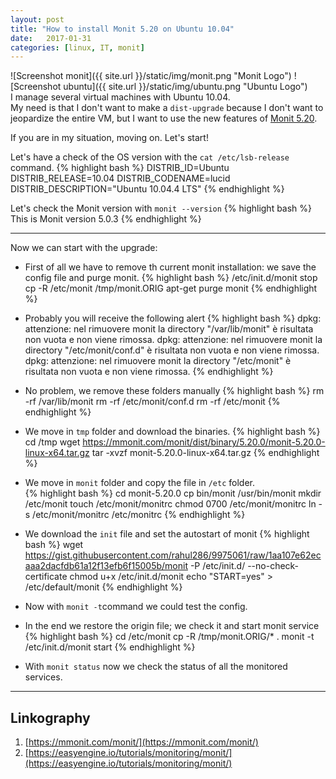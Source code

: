 ```yaml
---
layout: post
title: "How to install Monit 5.20 on Ubuntu 10.04"
date:   2017-01-31
categories: [linux, IT, monit]
---
```


![Screenshot monit]({{ site.url }}/static/img/monit.png "Monit Logo")
![Screenshot ubuntu]({{ site.url }}/static/img/ubuntu.png "Ubuntu Logo")<br/>
I manage several virtual machines with Ubuntu 10.04.<br/>
My need is that I don't want to make a `dist-upgrade` because I don't want to jeopardize the entire VM, but I want to use the new features of [Monit 5.20](https://mmonit.com/monit/changes/).

If you are in my situation, moving on. Let's start!

Let's have a check of the OS version with the `cat /etc/lsb-release` command.
{% highlight bash %}
DISTRIB_ID=Ubuntu
DISTRIB_RELEASE=10.04
DISTRIB_CODENAME=lucid
DISTRIB_DESCRIPTION="Ubuntu 10.04.4 LTS"
{% endhighlight %}

Let's check the Monit version with `monit --version`
{% highlight bash %}
This is Monit version 5.0.3
{% endhighlight %}

---

Now we can start with the upgrade:

- First of all we have to remove th current monit installation: we save the config file and purge monit.
{% highlight bash %}
/etc/init.d/monit stop
cp -R /etc/monit /tmp/monit.ORIG
apt-get purge monit
{% endhighlight %}

- Probably you will receive the following alert
{% highlight bash %}
dpkg: attenzione: nel rimuovere monit la directory "/var/lib/monit" è risultata non vuota e non viene rimossa.
dpkg: attenzione: nel rimuovere monit la directory "/etc/monit/conf.d" è risultata non vuota e non viene rimossa.
dpkg: attenzione: nel rimuovere monit la directory "/etc/monit" è risultata non vuota e non viene rimossa.
{% endhighlight %}

- No problem, we remove these folders manually
{% highlight bash %}
rm -rf /var/lib/monit
rm -rf /etc/monit/conf.d
rm -rf /etc/monit
{% endhighlight %}

- We move in `tmp` folder and download the binaries.
{% highlight bash %}
cd /tmp
wget https://mmonit.com/monit/dist/binary/5.20.0/monit-5.20.0-linux-x64.tar.gz
tar -xvzf monit-5.20.0-linux-x64.tar.gz
{% endhighlight %}

- We move in `monit` folder and copy the file in `/etc` folder.<br>
{% highlight bash %}
cd monit-5.20.0
cp bin/monit /usr/bin/monit
mkdir /etc/monit
touch /etc/monit/monitrc
chmod 0700 /etc/monit/monitrc
ln -s /etc/monit/monitrc /etc/monitrc
{% endhighlight %}

- We download the `init` file and set the autostart of monit
{% highlight bash %}
wget https://gist.githubusercontent.com/rahul286/9975061/raw/1aa107e62ecaaa2dacfdb61a12f13efb6f15005b/monit -P /etc/init.d/ --no-check-certificate
chmod u+x /etc/init.d/monit
echo "START=yes" > /etc/default/monit
{% endhighlight %}

- Now with `monit -t`command we could test the config.

- In the end we restore the origin file; we check it and start monit service
{% highlight bash %}
cd /etc/monit
cp -R /tmp/monit.ORIG/* .
monit -t
/etc/init.d/monit start
{% endhighlight %}

- With `monit status` now we check the status of all the monitored services.

---

## Linkography
1. [https://mmonit.com/monit/](https://mmonit.com/monit/)
2. [https://easyengine.io/tutorials/monitoring/monit/](https://easyengine.io/tutorials/monitoring/monit/)

